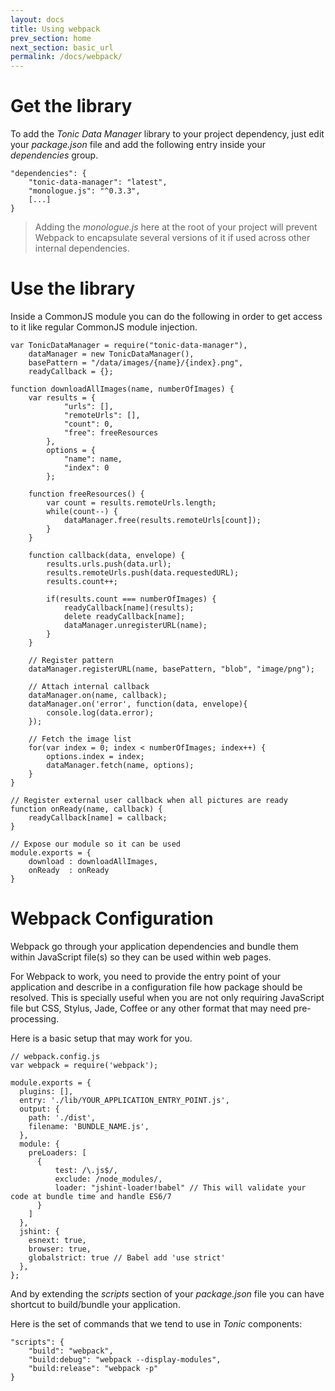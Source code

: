 ```yaml
---
layout: docs
title: Using webpack
prev_section: home
next_section: basic_url
permalink: /docs/webpack/
---
```


# Get the library

To add the _Tonic Data Manager_ library to your project dependency, just edit
your _package.json_ file and add the following entry inside your _dependencies_
group.

```
"dependencies": {
    "tonic-data-manager": "latest",
    "monologue.js": "^0.3.3",
    [...]
}
```

> Adding the _monologue.js_ here at the root of your project will prevent
> Webpack to encapsulate several versions of it if used across other internal
> dependencies.

# Use the library

Inside a CommonJS module you can do the following in order to get access to it
like regular CommonJS module injection.


```
var TonicDataManager = require("tonic-data-manager"),
    dataManager = new TonicDataManager(),
    basePattern = "/data/images/{name}/{index}.png",
    readyCallback = {};

function downloadAllImages(name, numberOfImages) {
    var results = {
            "urls": [],
            "remoteUrls": [],
            "count": 0,
            "free": freeResources
        },
        options = {
            "name": name,
            "index": 0
        };

    function freeResources() {
        var count = results.remoteUrls.length;
        while(count--) {
            dataManager.free(results.remoteUrls[count]);
        }
    }

    function callback(data, envelope) {
        results.urls.push(data.url);
        results.remoteUrls.push(data.requestedURL);
        results.count++;

        if(results.count === numberOfImages) {
            readyCallback[name](results);
            delete readyCallback[name];
            dataManager.unregisterURL(name);
        }
    }

    // Register pattern
    dataManager.registerURL(name, basePattern, "blob", "image/png");

    // Attach internal callback
    dataManager.on(name, callback);
    dataManager.on('error', function(data, envelope){
        console.log(data.error);
    });

    // Fetch the image list
    for(var index = 0; index < numberOfImages; index++) {
        options.index = index;
        dataManager.fetch(name, options);
    }
}

// Register external user callback when all pictures are ready
function onReady(name, callback) {
    readyCallback[name] = callback;
}

// Expose our module so it can be used
module.exports = {
    download : downloadAllImages,
    onReady  : onReady
}

```

# Webpack Configuration

Webpack go through your application dependencies and bundle them within
JavaScript file(s) so they can be used within web pages.

For Webpack to work, you need to provide the entry point of your application
and describe in a configuration file how package should be resolved.
This is specially useful when you are not only requiring JavaScript file but CSS,
Stylus, Jade, Coffee or any other format that may need pre-processing.

Here is a basic setup that may work for you.

```
// webpack.config.js
var webpack = require('webpack');

module.exports = {
  plugins: [],
  entry: './lib/YOUR_APPLICATION_ENTRY_POINT.js',
  output: {
    path: './dist',
    filename: 'BUNDLE_NAME.js',
  },
  module: {
    preLoaders: [
      {
          test: /\.js$/,
          exclude: /node_modules/,
          loader: "jshint-loader!babel" // This will validate your code at bundle time and handle ES6/7
      }
    ]
  },
  jshint: {
    esnext: true,
    browser: true,
    globalstrict: true // Babel add 'use strict'
  },
};

```

And by extending the _scripts_ section of your _package.json_ file you can
have shortcut to build/bundle your application.

Here is the set of commands that we tend to use in _Tonic_ components:

```
"scripts": {
    "build": "webpack",
    "build:debug": "webpack --display-modules",
    "build:release": "webpack -p"
}
```

